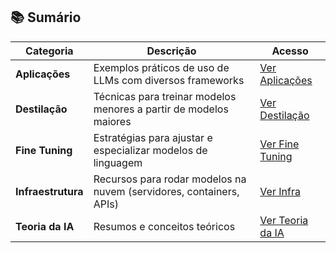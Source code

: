 ## 📚 Sumário

| **Categoria**      | **Descrição**                                                                 | **Acesso**                                               |
|----------------------|----------------------------------------------------------------------------------|--------------------------------------------------------------|
|  **Aplicações**     | Exemplos práticos de uso de LLMs com diversos frameworks                        | [Ver Aplicações](./content/aplicacoes/README.md)             |
|  **Destilação**     | Técnicas para treinar modelos menores a partir de modelos maiores               | [Ver Destilação](./content/destilacao/README.md)             |
|  **Fine Tuning**    | Estratégias para ajustar e especializar modelos de linguagem                    | [Ver Fine Tuning](./content/finetuning/README.md)            |
|  **Infraestrutura**          | Recursos para rodar modelos na nuvem (servidores, containers, APIs)             | [Ver Infra](./content/deep-infra/README.md)         |
|  **Teoria da IA**   | Resumos e conceitos teóricos | [Ver Teoria da IA](./content/russel_norvig/README.md)                                                           |
